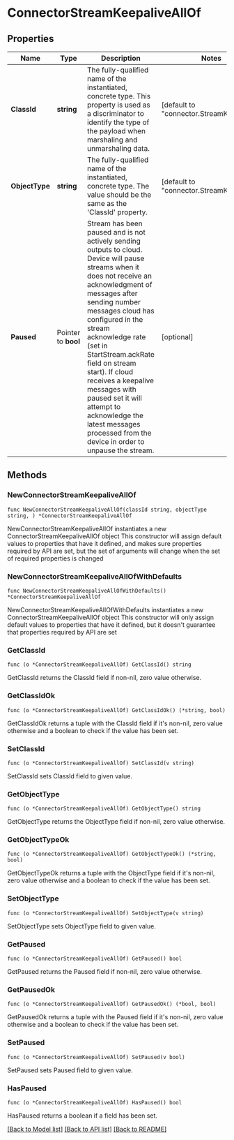 # ConnectorStreamKeepaliveAllOf

## Properties

Name | Type | Description | Notes
------------ | ------------- | ------------- | -------------
**ClassId** | **string** | The fully-qualified name of the instantiated, concrete type. This property is used as a discriminator to identify the type of the payload when marshaling and unmarshaling data. | [default to "connector.StreamKeepalive"]
**ObjectType** | **string** | The fully-qualified name of the instantiated, concrete type. The value should be the same as the &#39;ClassId&#39; property. | [default to "connector.StreamKeepalive"]
**Paused** | Pointer to **bool** | Stream has been paused and is not actively sending outputs to cloud. Device will pause streams when it does not receive an acknowledgment of messages after sending number messages cloud has configured in the stream acknowledge rate (set in StartStream.ackRate field on stream start). If cloud receives a keepalive messages with paused set it will attempt to acknowledge the latest messages processed from the device in order to unpause the stream. | [optional] 

## Methods

### NewConnectorStreamKeepaliveAllOf

`func NewConnectorStreamKeepaliveAllOf(classId string, objectType string, ) *ConnectorStreamKeepaliveAllOf`

NewConnectorStreamKeepaliveAllOf instantiates a new ConnectorStreamKeepaliveAllOf object
This constructor will assign default values to properties that have it defined,
and makes sure properties required by API are set, but the set of arguments
will change when the set of required properties is changed

### NewConnectorStreamKeepaliveAllOfWithDefaults

`func NewConnectorStreamKeepaliveAllOfWithDefaults() *ConnectorStreamKeepaliveAllOf`

NewConnectorStreamKeepaliveAllOfWithDefaults instantiates a new ConnectorStreamKeepaliveAllOf object
This constructor will only assign default values to properties that have it defined,
but it doesn't guarantee that properties required by API are set

### GetClassId

`func (o *ConnectorStreamKeepaliveAllOf) GetClassId() string`

GetClassId returns the ClassId field if non-nil, zero value otherwise.

### GetClassIdOk

`func (o *ConnectorStreamKeepaliveAllOf) GetClassIdOk() (*string, bool)`

GetClassIdOk returns a tuple with the ClassId field if it's non-nil, zero value otherwise
and a boolean to check if the value has been set.

### SetClassId

`func (o *ConnectorStreamKeepaliveAllOf) SetClassId(v string)`

SetClassId sets ClassId field to given value.


### GetObjectType

`func (o *ConnectorStreamKeepaliveAllOf) GetObjectType() string`

GetObjectType returns the ObjectType field if non-nil, zero value otherwise.

### GetObjectTypeOk

`func (o *ConnectorStreamKeepaliveAllOf) GetObjectTypeOk() (*string, bool)`

GetObjectTypeOk returns a tuple with the ObjectType field if it's non-nil, zero value otherwise
and a boolean to check if the value has been set.

### SetObjectType

`func (o *ConnectorStreamKeepaliveAllOf) SetObjectType(v string)`

SetObjectType sets ObjectType field to given value.


### GetPaused

`func (o *ConnectorStreamKeepaliveAllOf) GetPaused() bool`

GetPaused returns the Paused field if non-nil, zero value otherwise.

### GetPausedOk

`func (o *ConnectorStreamKeepaliveAllOf) GetPausedOk() (*bool, bool)`

GetPausedOk returns a tuple with the Paused field if it's non-nil, zero value otherwise
and a boolean to check if the value has been set.

### SetPaused

`func (o *ConnectorStreamKeepaliveAllOf) SetPaused(v bool)`

SetPaused sets Paused field to given value.

### HasPaused

`func (o *ConnectorStreamKeepaliveAllOf) HasPaused() bool`

HasPaused returns a boolean if a field has been set.


[[Back to Model list]](../README.md#documentation-for-models) [[Back to API list]](../README.md#documentation-for-api-endpoints) [[Back to README]](../README.md)


